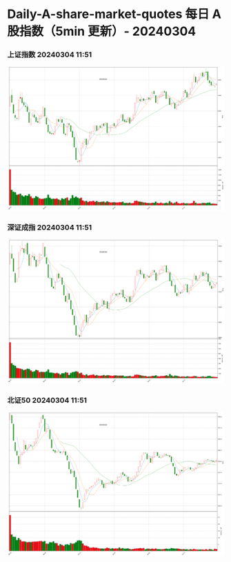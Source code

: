 
# Daily-A-share-market-quotes 每日 A 股指数（5min 更新）- 20240304

### 上证指数 20240304 11:51
![](./fig/2024/3/20240304-sh000001.png)

### 深证成指 20240304 11:51
![](./fig/2024/3/20240304-sz399001.png)

### 北证50 20240304 11:51
![](./fig/2024/3/20240304-bj899050.png)
